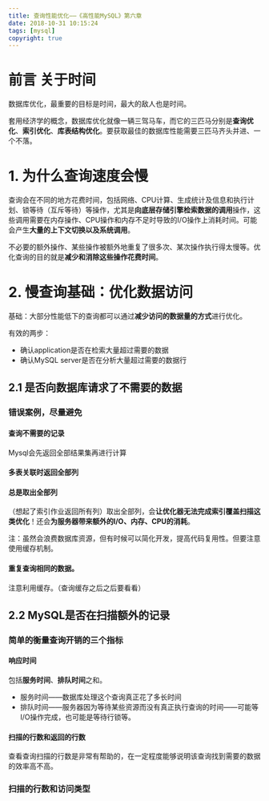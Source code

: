 ```yaml
---
title: 查询性能优化——《高性能MySQL》第六章
date: 2018-10-31 10:15:24
tags: [mysql]
copyright: true
---
```


# 前言 关于时间

数据库优化，最重要的目标是时间，最大的敌人也是时间。

套用经济学的概念，数据库优化就像一辆三驾马车，而它的三匹马分别是**查询优化**、**索引优化**、**库表结构优化**。要获取最佳的数据库性能需要三匹马齐头并进、一个不落。



# 1. 为什么查询速度会慢

查询会在不同的地方花费时间，包括网络、CPU计算、生成统计及信息和执行计划、锁等待（互斥等待）等操作，尤其是**向底层存储引擎检索数据的调用**操作，这些调用需要在内存操作、CPU操作和内存不足时导致的I/O操作上消耗时间。可能会产生**大量的上下文切换以及系统调用**。

不必要的额外操作、某些操作被额外地重复了很多次、某次操作执行得太慢等。优化查询的目的就是**减少和消除这些操作花费时间**。



# 2. 慢查询基础：优化数据访问

基础：大部分性能低下的查询都可以通过**减少访问的数据量的方式**进行优化。

有效的两步：

- 确认application是否在检索大量超过需要的数据
- 确认MySQL server是否在分析大量超过需要的数据行



## 2.1 是否向数据库请求了不需要的数据 

### 错误案例，尽量避免

#### 查询不需要的记录

Mysql会先返回全部结果集再进行计算



#### 多表关联时返回全部列



#### 总是取出全部列

（想起了索引作业返回所有列）取出全部列，会**让优化器无法完成索引覆盖扫描这类优化**！还会**为服务器带来额外的I/O、内存、CPU的消耗**。

注：虽然会浪费数据库资源，但有时候可以简化开发，提高代码复用性。但要注意使用缓存机制。



#### 重复查询相同的数据。

注意利用缓存。（查询缓存之后之后要看看）



## 2.2 MySQL是否在扫描额外的记录

### 简单的衡量查询开销的三个指标

#### 响应时间

包括**服务时间**、**排队时间**之和。

- 服务时间——数据库处理这个查询真正花了多长时间
- 排队时间——服务器因为等待某些资源而没有真正执行查询的时间——可能等I/O操作完成，也可能是等待行锁等。



#### 扫描的行数和返回的行数

查看查询扫描的行数是非常有帮助的，在一定程度能够说明该查询找到需要的数据的效率高不高。



### 扫描的行数和访问类型



